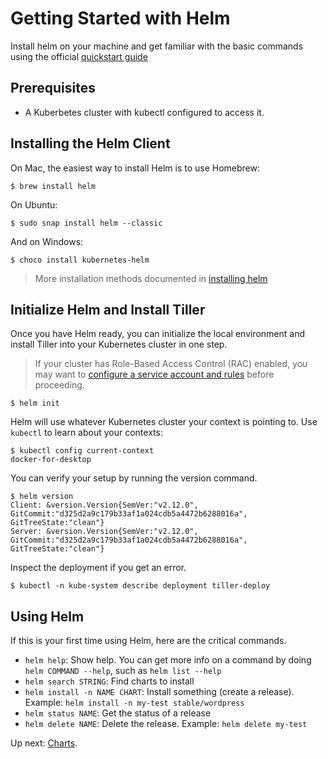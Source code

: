 # Getting Started with Helm

Install helm on your machine and get familiar with the basic commands using the official [quickstart guide](https://docs.helm.sh/using_helm/#quickstart)

## Prerequisites

- A Kuberbetes cluster with kubectl configured to access it.

## Installing the Helm Client

On Mac, the easiest way to install Helm is to use Homebrew:

```console
$ brew install helm
```

On Ubuntu:

```console
$ sudo snap install helm --classic
```

And on Windows:

```console
$ choco install kubernetes-helm
```

> More installation methods documented in [installing helm](https://docs.helm.sh/using_helm/#installing-helm)

## Initialize Helm and Install Tiller

Once you have Helm ready, you can initialize the local environment and install Tiller into your Kubernetes cluster in one step.

> If your cluster has Role-Based Access Control (RAC) enabled, you may want to [configure a service account and rules](https://docs.helm.sh/using_helm/#role-based-access-control) before proceeding.

```console
$ helm init
```

Helm will use whatever Kubernetes cluster your context is pointing to. Use `kubectl` to learn about your contexts:

```console
$ kubectl config current-context
docker-for-desktop
```

You can verify your setup by running the version command.

```console
$ helm version
Client: &version.Version{SemVer:"v2.12.0", GitCommit:"d325d2a9c179b33af1a024cdb5a4472b6288016a", GitTreeState:"clean"}
Server: &version.Version{SemVer:"v2.12.0", GitCommit:"d325d2a9c179b33af1a024cdb5a4472b6288016a", GitTreeState:"clean"}
```

Inspect the deployment if you get an error.

```console
$ kubectl -n kube-system describe deployment tiller-deploy
```

## Using Helm

If this is your first time using Helm, here are the critical commands.

- `helm help`: Show help. You can get more info on a command by doing `helm COMMAND --help`, such as `helm list --help`
- `helm search STRING`: Find charts to install
- `helm install -n NAME CHART`: Install something (create a release). Example: `helm install -n my-test stable/wordpress`
- `helm status NAME`: Get the status of a release
- `helm delete NAME`: Delete the release. Example: `helm delete my-test`


Up next: [Charts](../02-charts/).
